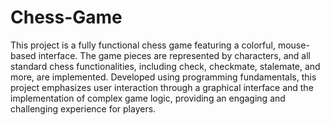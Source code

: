 # Chess-Game
This project is a fully functional chess game featuring a colorful, mouse-based interface. The game pieces are represented by characters, and all standard chess functionalities, including check, checkmate, stalemate, and more, are implemented. Developed using programming fundamentals, this project emphasizes user interaction through a graphical interface and the implementation of complex game logic, providing an engaging and challenging experience for players.

